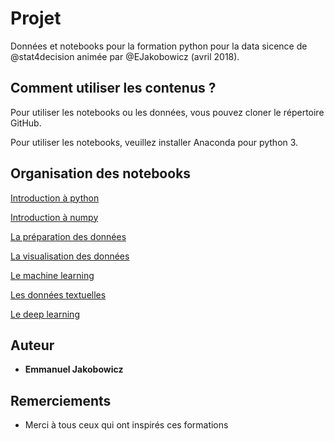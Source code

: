 # Projet

Données et notebooks pour la formation python pour la data sicence de @stat4decision animée par @EJakobowicz (avril 2018). 

## Comment utiliser les contenus ?

Pour utiliser les notebooks ou les données, vous pouvez cloner le répertoire GitHub.

Pour utiliser les notebooks, veuillez installer Anaconda pour python 3.

## Organisation des notebooks

[Introduction à python](/notebooks/01_introduction_python.ipynb)

[Introduction à numpy](/notebooks/02_numpy.ipynb)

[La préparation des données](/notebooks/03_pandas.ipynb)

[La visualisation des données](/notebooks/04_dataviz.ipynb)

[Le machine learning](/notebooks/05_machine_learning.ipynb)

[Les données textuelles](/notebooks/06_text_mining.ipynb)

[Le deep learning](/notebooks/07_deep_learning.ipynb)


## Auteur

* **Emmanuel Jakobowicz**

## Remerciements

* Merci à tous ceux qui ont inspirés ces formations